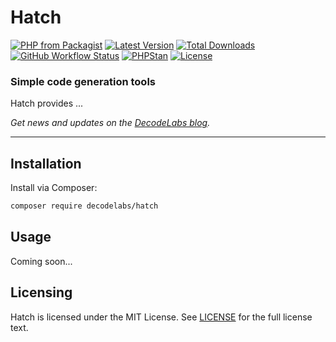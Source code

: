# Hatch

[![PHP from Packagist](https://img.shields.io/packagist/php-v/decodelabs/hatch?style=flat)](https://packagist.org/packages/decodelabs/hatch)
[![Latest Version](https://img.shields.io/packagist/v/decodelabs/hatch.svg?style=flat)](https://packagist.org/packages/decodelabs/hatch)
[![Total Downloads](https://img.shields.io/packagist/dt/decodelabs/hatch.svg?style=flat)](https://packagist.org/packages/decodelabs/hatch)
[![GitHub Workflow Status](https://img.shields.io/github/actions/workflow/status/decodelabs/hatch/integrate.yml?branch=develop)](https://github.com/decodelabs/hatch/actions/workflows/integrate.yml)
[![PHPStan](https://img.shields.io/badge/PHPStan-enabled-44CC11.svg?longCache=true&style=flat)](https://github.com/phpstan/phpstan)
[![License](https://img.shields.io/packagist/l/decodelabs/hatch?style=flat)](https://packagist.org/packages/decodelabs/hatch)

### Simple code generation tools

Hatch provides ...

_Get news and updates on the [DecodeLabs blog](https://blog.decodelabs.com)._

---

## Installation

Install via Composer:

```bash
composer require decodelabs/hatch
```

## Usage

Coming soon...

## Licensing

Hatch is licensed under the MIT License. See [LICENSE](./LICENSE) for the full license text.
